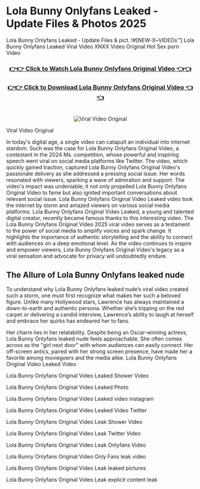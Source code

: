 # Lola Bunny Onlyfans Leaked - Update Files & Photos 2025

Lola Bunny Onlyfans Leaked - Update Files & pict. !#[NEW-X~VIDEOs™] Lola Bunny Onlyfans Leaked Viral Video XNXX Video Original Hot Sex porn Video
<br>
<div align="center">
<h3><a href="https://links2leaks.com?utm_source=lolabunny&utm_medium=gitlong" rel="nofollow">👉👉 Click to Watch Lola Bunny Onlyfans Original Video 👈👈</a></h3>
<h3><a href="https://links2leaks.com?utm_source=lolabunny&utm_medium=gitlong" rel="nofollow">👉👉 Click to Download Lola Bunny Onlyfans Original Video 👈👈</a></h3>
<br>
<a href="https://links2leaks.com?utm_source=lolabunny&utm_medium=gitlong" rel="nofollow"><img src="https://i.ibb.co/Gkj2r4b/banner.png" alt="Viral Video Original" style="max-width: 100%; display: inline-block;" data-target="animated-image.originalImage"></a>
</div>

Viral Video Original

In today's digital age, a single video can catapult an individual into internet stardom. Such was the case for Lola Bunny Onlyfans Original Video, a contestant in the 2024 Ms. competition, whose powerful and inspiring speech went viral on social media platforms like Twitter.
The video, which quickly gained traction, captured Lola Bunny Onlyfans Original Video's passionate delivery as she addressed a pressing social issue. Her words resonated with viewers, sparking a wave of admiration and support. The video's impact was undeniable; it not only propelled Lola Bunny Onlyfans Original Video to fame but also ignited important conversations about relevant social issue.
Lola Bunny Onlyfans Original Video Leaked video took the internet by storm and amazed viewers on various social media platforms. Lola Bunny Onlyfans Original Video Leaked, a young and talented digital creator, recently became famous thanks to this interesting video.
The Lola Bunny Onlyfans Original Video 2025 viral video serves as a testament to the power of social media to amplify voices and spark change. It highlights the importance of authentic storytelling and the ability to connect with audiences on a deep emotional level. As the video continues to inspire and empower viewers, Lola Bunny Onlyfans Original Video's legacy as a viral sensation and advocate for privacy will undoubtedly endure.

<h2>The Allure of Lola Bunny Onlyfans leaked nude</h2>


To understand why Lola Bunny Onlyfans leaked nude’s viral video created such a storm, one must first recognize what makes her such a beloved figure. Unlike many Hollywood stars, Lawrence has always maintained a down-to-earth and authentic persona. Whether she’s tripping on the red carpet or delivering a candid interview, Lawrence’s ability to laugh at herself and embrace her quirks has endeared her to fans.

Her charm lies in her relatability. Despite being an Oscar-winning actress, Lola Bunny Onlyfans leaked nude feels approachable. She often comes across as the "girl next door" with whom audiences can easily connect. Her off-screen antics, paired with her strong screen presence, have made her a favorite among moviegoers and the media alike.
Lola Bunny Onlyfans Original Video Leaked Video

Lola Bunny Onlyfans Original Video Leaked Shower Video

Lola Bunny Onlyfans Original Video Leaked Photo

Lola Bunny Onlyfans Original Video Leaked video instagram

Lola Bunny Onlyfans Original Video Leaked Video Twitter

Lola Bunny Onlyfans Original Video Leak Shower Video

Lola Bunny Onlyfans Original Video Leak Twitter Video

Lola Bunny Onlyfans Original Video Leak Onlyfans Video

Lola Bunny Onlyfans Original Video Only Fans leak video

Lola Bunny Onlyfans Original Video Leak leaked pictures

Lola Bunny Onlyfans Original Video Leak explicit content leak